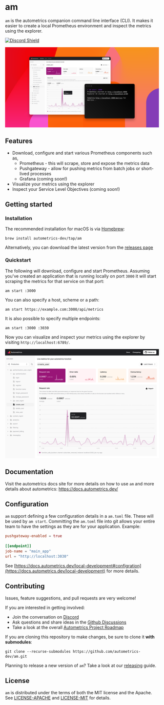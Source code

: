 # am

`am` is the autometrics companion command line interface (CLI). It makes it easier to create a
local Prometheus environment and inspect the metrics using the explorer.

[![Discord Shield](https://discordapp.com/api/guilds/950489382626951178/widget.png?style=shield)](https://discord.gg/kHtwcH8As9)

![The Autometrics Explorer](./assets/am-explorer.png)

## Features

- Download, configure and start various Prometheus components such as,
    - Prometheus - this will scrape, store and expose the metrics data
    - Pushgateway - allow for pushing metrics from batch jobs or short-lived
      processes
    - Grafana (coming soon!)
- Visualize your metrics using the explorer
- Inspect your Service Level Objectives (coming soon!)

## Getting started

### Installation

The recommended installation for macOS is via [Homebrew](https://brew.sh/):

```
brew install autometrics-dev/tap/am
```

Alternatively, you can download the latest version from the [releases page](https://github.com/autometrics-dev/am/releases)

### Quickstart


The following will download, configure and start Prometheus. Assuming you've created an application that is running locally on port `3000` it will start scraping the metrics for that service on that port:

```
am start :3000
```

You can also specify a host, scheme or a path:

```
am start https://example.com:3000/api/metrics
```

It is also possible to specify multiple endpoints:

```
am start :3000 :3030
```

Now you can visualize and inspect your metrics using the explorer by visiting `http://localhost:6789/`.

![The Autometrics Explorer](./assets/explorer.png)

## Documentation

Visit the autometrics docs site for more details on how to use `am` and more
details about autometrics: https://docs.autometrics.dev/

## Configuration

`am` support defining a few configuration details in a `am.toml` file. These
will be used by `am start`. Committing the `am.toml` file into git allows your
entire team to have the settings as they are for your application. Example:

```toml
pushgateway-enabled = true

[[endpoint]]
job-name = "main_app"
url = "http://localhost:3030"
```

See [https://docs.autometrics.dev/local-development#configration](https://docs.autometrics.dev/local-development) for more details.

## Contributing

Issues, feature suggestions, and pull requests are very welcome!

If you are interested in getting involved:
- Join the conversation on [Discord](https://discord.gg/9eqGEs56UB)
- Ask questions and share ideas in the [Github Discussions](https://github.com/orgs/autometrics-dev/discussions)
- Take a look at the overall [Autometrics Project Roadmap](https://github.com/orgs/autometrics-dev/projects/1)

If you are cloning this repository to make changes, be sure to clone it **with submodules**:

```shell
git clone --recurse-submodules https://github.com/autometrics-dev/am.git
```

Planning to release a new version of `am`? Take a look at our [releasing](RELEASING.md) guide.

## License

`am` is distributed under the terms of both the MIT license and the Apache. See
[LICENSE-APACHE](LICENSE-APACHE) and [LICENSE-MIT](LICENSE-MIT) for details.
